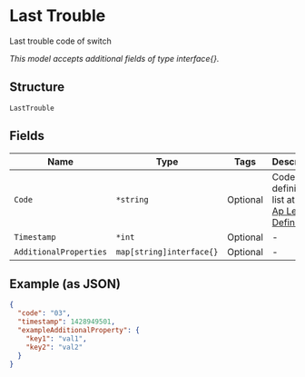 
# Last Trouble

Last trouble code of switch

*This model accepts additional fields of type interface{}.*

## Structure

`LastTrouble`

## Fields

| Name | Type | Tags | Description |
|  --- | --- | --- | --- |
| `Code` | `*string` | Optional | Code definitions list at [List Ap Led Definition](../../doc/controllers/constants-definitions.md#list-ap-led-definition) |
| `Timestamp` | `*int` | Optional | - |
| `AdditionalProperties` | `map[string]interface{}` | Optional | - |

## Example (as JSON)

```json
{
  "code": "03",
  "timestamp": 1428949501,
  "exampleAdditionalProperty": {
    "key1": "val1",
    "key2": "val2"
  }
}
```

